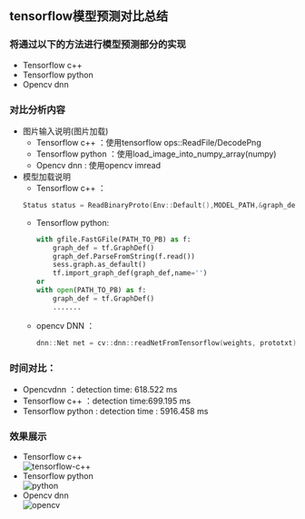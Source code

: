 ## tensorflow模型预测对比总结
### 将通过以下的方法进行模型预测部分的实现
* Tensorflow c++
* Tensorflow python
* Opencv dnn
### 对比分析内容
* 图片输入说明(图片加载)
  *  Tensorflow c++ ：使用tensorflow ops::ReadFile/DecodePng
  *  Tensorflow python ：使用load_image_into_numpy_array(numpy)
  *  Opencv dnn : 使用opencv imread
* 模型加载说明
  *  Tensorflow c++ ：
    ```cpp
    Status status = ReadBinaryProto(Env::Default(),MODEL_PATH,&graph_def);
    ```
  * Tensorflow python:
    ```python
    with gfile.FastGFile(PATH_TO_PB) as f:
        graph_def = tf.GraphDef()
        graph_def.ParseFromString(f.read())
        sess.graph.as_default()
        tf.import_graph_def(graph_def,name='')
    or 
    with open(PATH_TO_PB) as f:
        graph_def = tf.GraphDef()
        .......
    ```
   * opencv DNN ：
     ```cpp 
     dnn::Net net = cv::dnn::readNetFromTensorflow(weights, prototxt);
     ```
### 时间对比：
 *  Opencvdnn ：detection time: 618.522 ms
 *  Tensorflow c++ ：detection time:699.195 ms
 *  Tensorflow python : detection time : 5916.458 ms
### 效果展示
* Tensorflow c++ <br>
 ![tensorflow-c++](https://github.com/haosen9527/mobileNet-ssd/blob/master/result-Img/tf-c%2B%2B.png)
* Tensorflow python <br>
 ![python](https://github.com/haosen9527/mobileNet-ssd/blob/master/result-Img/tf_python.png)
* Opencv dnn <br>
 ![opencv](https://github.com/haosen9527/mobileNet-ssd/blob/master/result-Img/tf-opencv.png)

